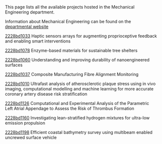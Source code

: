 This page lists all the available projects hosted in the Mechanical Engineering department.

Information about Mechanical Engineering can be found on the [departmental website](https://www.ucl.ac.uk/mechanical-engineering)

[2228bd1033](../projects/2228bd1033.md) Haptic sensors arrays for augmenting proprioceptive feedback and enabling smart interventions

[2228bd1078](../projects/2228bd1078.md) Enzyme-based materials for sustainable tree shelters

[2228bd1060](../projects/2228bd1060.md) Understanding and improving durability of nanoengineered surfaces

[2228bd1037](../projects/2228bd1037.md) Composite Manufacturing Fibre Alignment Monitoring

[2228bd1010](../projects/2228bd1010.md) Ultrafast analysis of atherosclerotic plaque stress using in vivo imaging, computational modelling and machine learning for more accurate coronary artery disease risk stratification

[2228bd1126](../projects/2228bd1126.md) Computational and Experimental Analysis of the Parametric Left Atrial Appendage to Assess the Risk of Thrombus Formation

[2228bd1160](../projects/2228bd1160.md) Investigating lean-stratified hydrogen mixtures for ultra-low emission propulsion

[2228bd1198](../projects/2228bd1198.md) Efficient coastal bathymetry survey using multibeam enabled uncrewed surface vehicle